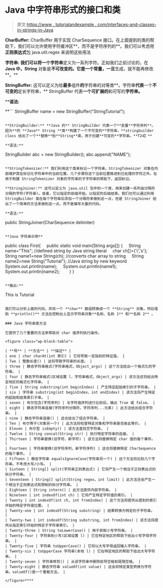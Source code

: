 # Java 中字符串形式的接口和类

> 原文:[https://www . tutorialandexample . com/interfaces-and-classes-in-strings-in-Java](https://www.tutorialandexample.com/interfaces-and-classes-in-strings-in-java)

**CharBuffer:** CharBuffer 用于实现 CharSequence 接口。在上面提到的类的帮助下，我们可以允许使用字符缓冲区**，而不是字符序列的**。我们可以考虑用**正则表达式**包 java.util.regex 来说明这些用法

**字符串:** **我们可以将一个字符串**定义为一系列字符。正如我们之前讨论的，在 **Java 中，String** 对象是**不可改变的。它是一个常量，一旦**生成，就不能再修改**。**

**StringBuffer:** 这可以定义为给**最多**组件**的**字符串的对等类**。字符串**代表**一个**不可变的**定长字符串，** StringBuffer 代表**一个可扩展的**和可写的**字符串。**

 ****语法:**

 **```
StringBuffer name = new StringBuffer("StringTutorial");
```

**StringBuilder:** **Java 的** StringBuilder 代表一个**变量**字符序列**。因为**的 **Java** String **类**构建了一个不可变的**字符串，**stringbuilder class 给出了一个**替换**到**String**类，用于创建**可变的**字符串。**T24】**

**语法:**

```
StringBuilder abc = new StringBuilder();
abc.append("NAME");
```

**StringTokenizer:** 我们利用这个类来标记一个字符串。StringTokenizer 对象在内部维护其在标记化字符串中的当前位置。几个步骤将这个当前位置推进到已处理的字符之外。在用于构建 StringTokenizer 对象的字符串的子字符串的帮助下，返回标记。

**StringJoiner:** 这可以定义为 java.util 包中的一个类，用来创建一系列由分隔符分隔的字符(字符串)。或者，它以指定的前缀开始，以指定的后缀结束。我们也可以通过利用 StringBuilder 类在每个字符串后添加一个分隔符来做到这一点，但是 StringJoiner 给出了一个简单的方法来做到这一点，而不是编写大量的代码。

**语法:**

```
public StringJoiner(CharSequence delimiter)
```

**Java 字符串示例**

```
public class First{    
public static void main(String args[]) {    
String name="This"; //defined string by Java string literal    
char ch[]={'i','s'};    
String name1=new String(ch); //converts char array to string    
String name2=new String("Tutorial"); //Java string by new keyword    
System.out.println(name);    
System.out.println(name1);    
System.out.println(name2);    
   }
} 
```

**输出:**

```
This
is
Tutorial
```

我们可以分析上面的代码，并将一个 **char** 数组转换成一个 **String** 对象。然后借助 **println()** 方法在控制台上显示字符串对象**名称、名称 1** 和**名称 2** 。

### Java 字符串类方法

它提供了几个重要的方法来帮助对 char 值序列执行操作。

<figure class="wp-block-table">

| **号** | **方法** | **描述** |
| one | char charAt(int 索引) | 它将导致一定指标的特征值。 |
| Two | 整数长度() | 这将导致字符串的长度。 |
| three | 静态字符串格式(字符串格式，Object_args) | 这个方法给出一个格式化的字符串。 |
| four | 静态字符串格式(区域设置 l，字符串格式，Object_args) | 该方法还将给出特定地区的格式化字符串。 |
| five | String substring(int beginIndex) | 产生特定起始索引的子字符串。 |
| six | 字符串 substring(int beginIndex，int endIndex) | 该方法将产生特定的起始和结束索引子串。 |
| seven | 布尔包含(字符序列) | 与字符值序列进行比较后，输出 True 或 false。 |
| eight | 静态字符串连接(字符序列分隔符，字符序列...元素) | 此方法给出组合字符串。 |
| nine | 静态字符串连接() | 这也给出了组合字符串。 |
| Ten | 布尔等于(对象另一个) | 此方法将检查特定对象和字符串是否彼此等价。 |
| Eleven | 布尔型 isEmpty() | 该方法查找空字符串。 |
| Twelve | String concat(String str) | 执行特定字符串的连接。 |
| Thirteen | 字符串替换(旧字符，新字符) | 该方法将替换特定 char 值的每个事件。 |
| Fourteen | 字符串替换(旧字符序列，新字符序列) | 这也将替换特定 CharSequence 的每个事件。 |
| Fifteen | 静态字符串 equalsIgnoreCase(字符串另一个) | 这个方法将比较几个字符串。不考虑大写/小写。 |
| Sixteen | String[] split(字符串正则表达式) | 它将产生一个相当于正则表达式的拆分字符串。 |
| Seventeen | String[] split(String regex，int limit) | 此方法还会产生一个相当于正则表达式和限制的拆分字符串。 |
| Eighteen | String intern() | 此方法提供内部字符串。 |
| Nineteen | int indexOf(int ch) | 它将产生特定字符值的索引。 |
| Twenty | int indexOf(int ch, int fromIndex) | 这个方法将提供从提到的索引开始的特定字符值位置。 |
| Twenty-one | int indexOf(String substring) | 结果转换为特定的子字符串。 |
| Twenty-two | int indexOf(String substring, int fromIndex) | 该方法将提供从指定索引开始的特定子字符串索引。 |
| Twenty-three | String toLowerCase() | 用于获取小写字符串。 |
| Twenty-four | 字符串到小写(区域设置 l) | 它在特定地区的帮助下给出小写字母字符串。 |
| Twenty-five | 字符串 toUpperCase() | 它将以大写字母返回输入字符串。 |
| Twenty-six | toUpperCase 字符串(本地 l) | 它在特定地区的帮助下给出大写字符串。 |
| Twenty-seven | 字符串修剪() | 从该字符串中删除前导空格和尾随空格。 |
| Twenty-eight | 静态字符串 valueOf(int value) | 这会将特定类型转换为字符串。valueOf()是一个重载方法。 |

</figure>****